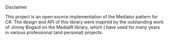 Disclaimer

This project is an open‑source implementation of the Mediator pattern for C#. The design and API of this library were inspired by the outstanding work of Jimmy Bogard on the MediatR library, which I have used for many years in various professional (and personal) projects.
